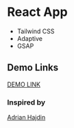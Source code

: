 # React App

- Tailwind CSS
- Adaptive
- GSAP

## Demo Links

[DEMO LINK](https://AndriiZakharenko.github.io/awards/)

### Inspired by 
[Adrian Hajdin](https://github.com/adrianhajdin)